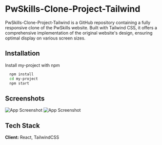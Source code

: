 
# PwSkills-Clone-Project-Tailwind

PwSkills-Clone-Project-Tailwind is a GitHub repository containing a fully responsive clone of the PwSkills website. Built with Tailwind CSS, it offers a comprehensive implementation of the original website's design, ensuring optimal display on various screen sizes.


## Installation

Install my-project with npm

```bash
  npm install 
  cd my-project
  npm start
```
    
## Screenshots
![App Screenshot](https://i.ibb.co/K9cYrH7/s1.png)
![App Screenshot](https://i.ibb.co/2nT7gMk/s2.png)

## Tech Stack

**Client:** React, TailwindCSS


